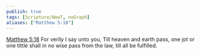 ```yaml
---
publish: true
tags: [Scripture/NewT, noGraph]
aliases: ["Matthew 5:18"]
---
```

[Matthew 5:18](https://churchofjesuschrist.org/study/scriptures/nt/matt/5?lang=eng&id=p18#p18) For verily I say unto you, Till heaven and earth pass, one jot or one tittle shall in no wise pass from the law, till all be fulfilled.

